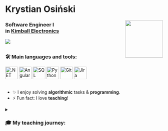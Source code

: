 <div align=left>
<h1>Krystian Osiński  </h1>
<div align="right">
  <img src="https://companieslogo.com/img/orig/KE-28e988d0.png?t=1644318675"  height="120" align="right"/>
</div>
<h3>Software Engineer I <br>in <a href="https://www.kimballelectronics.com/global-facilities/poznan-poland">Kimball Electronics</a></h3>
<a href="https://www.linkedin.com/in/krystian-osi%C5%84ski-6a4b46245/" target="_blank"><img src="https://img.shields.io/badge/LinkedIn-0A66C2.svg?style=for-the-badge&logo=LinkedIn&logoColor=white"></a>
<!--<a href="https://www.youtube.com/channel/UCfH07qENh6BdSq1nUBSK53Q" target="_blank"><img src="https://img.shields.io/badge/YouTube-FF0000?style=for-the-badge&logo=youtube&logoColor=white"/></a>-->
<div>
</div>


##

 ### 🛠️ Main languages and tools:

<div>
   <img src="https://upload.wikimedia.org/wikipedia/commons/7/7d/Microsoft_.NET_logo.svg" title=".NET" alt=".NET" width="40" height="40"/>
  <img src="https://cdn.jsdelivr.net/gh/devicons/devicon/icons/angularjs/angularjs-original.svg" title="Angular" alt="Angular" width="40" height="40"/>
   <img src="https://img.icons8.com/color/48/microsoft-sql-server.png" title="SQL Server" alt="SQL Server" width="40" height="40"/>
   <img src="https://img.icons8.com/color/48/python.png" title="Python" alt="Python" width="40" height="40"/>
   <!--<img src="https://cdn.jsdelivr.net/gh/devicons/devicon/icons/csharp/csharp-original.svg" title="C#" alt="C#" width="40" height="40"/>-->
   
   <img src="https://cdn.jsdelivr.net/gh/devicons/devicon/icons/git/git-original.svg" title="Git" alt="Git" width="40" height="40"/>
   <img src="https://cdn.jsdelivr.net/gh/devicons/devicon/icons/jira/jira-original-wordmark.svg" title="Jira" alt="Jira" width="40" height="40"/>
</div>

##
- ✨ I enjoy solving **algorithmic** tasks & **programming**.
- ⚡ Fun fact: I love **teaching**!
<!-- - :mag_right: https://education-it.github.io/todo/ -->
<!-- - :mag_right: https://education-it.github.io/todo/  -->

<details>
 <summary><h3>🎓 My teaching journey:</h3></summary>
  
📚 My adventure began in a military high school, where we had many classes with rescuers, soldiers, police officers, and firefighters. After basic training, I became the class commander, and together with my classmates, we took on the challenge of teaching younger classes drill and rescue techniques. As we gained experience, we also started teaching preschool, primary, and middle school students. I participated as a "judge" or "role-player" in many rescue competitions organized by the "Crisis Management Center".

📝 During high school, I started working as a tutor in mathematics and geography. I mainly helped primary and middle school students. I worked as a tutor for 2 years.

☕ Then I started working at Starbucks, where I quickly became a Trainer Barista and, shortly after, a Store Coffee Master. My main tasks included preparing an individual development plan and training baristas who wanted to progress horizontally to the position of coffee master. I took care of new employees and equipped them with the necessary knowledge for barista work while spreading the passion for coffee in the team, inspiring them, and fostering their development in the world of coffee. I worked at Starbucks for 2.5 years.

💻 After the first year of computer science studies, I decided to fully engage in teaching! 😊 I started working at Sky Blue Education (since 09.2021), where I conduct stationary and remote classes in block programming using MakeCode and Python programming for children in grades 1-6 (groups of 12 students). I also co-create the curriculum and didactic materials (textbooks and sample programs). I also organize various promotional activities, such as open days, demonstration classes, stands at fairs or parent-teacher meetings.

📃I have created 2 handbooks for teaching block programming in MakeCode and programming in Python in Minecraft Education Edition. I have also developed 2 courses (each consisting of 8 lessons) teaching Python and HTML & CSS."

-> Python lvl.1 course [link](https://skyblue.education/programowanie-dla-dzieci-python/)

-> HTML & CSS course [link](https://skyblue.education/tworzenie-stron-internetowych-dla-dzieci/)

I record online classes using OBS Studio and then share them on YouTube platform.

I finished teaching on October 1, 2023. I continue to support and advise Sky blue education. I worked there for 2 years ✔️
</details>


